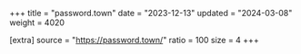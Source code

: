 +++
title = "password.town"
date = "2023-12-13"
updated = "2024-03-08"
weight = 4020

[extra]
source = "https://password.town/"
ratio = 100
size = 4
+++
